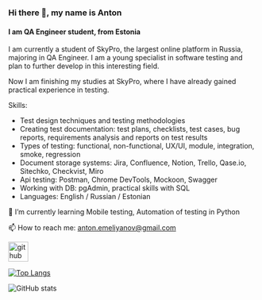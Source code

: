 ### Hi there 👋, my name is Anton
#### I am QA Engineer student, from Estonia
I am currently a student of SkyPro, the largest online platform in Russia, majoring in QA Engineer.
I am a young specialist in software testing and plan to further develop in this interesting field.

Now I am finishing my studies at SkyPro, where I have already gained practical experience in testing.

Skills: 
* Test design techniques and testing methodologies 
* Creating test documentation: test plans, checklists, test cases, bug reports, requirements analysis and reports on test results
* Types of testing: functional, non-functional, UX/UI, module, integration, smoke, regression
* Document storage systems: Jira, Confluence, Notion, Trello, Qase.io, Sitechko, Checkvist, Miro
* Api testing: Postman, Chrome DevTools, Mockoon, Swagger
* Working with DB: pgAdmin, practical skills with SQL
* Languages: English / Russian / Estonian

🌱 I’m currently learning Mobile testing, Automation of testing in Python 

📫 How to reach me: anton.emeliyanov@gmail.com 


[<img src='https://cdn.jsdelivr.net/npm/simple-icons@3.0.1/icons/github.svg' alt='github' height='40'>](https://github.com/Pos7al)  

[![Top Langs](https://github-readme-stats.vercel.app/api/top-langs/?username=Pos7al)](https://github.com/anuraghazra/github-readme-stats)

![GitHub stats](https://github-readme-stats.vercel.app/api?username=Pos7al&show_icons=true)  

